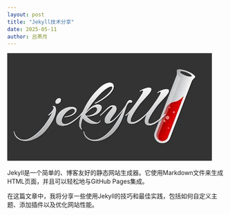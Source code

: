 ```yaml
---
layout: post
title: "Jekyll技术分享"
date: 2025-05-11
author: 吕茶月
---
```


![Jekyll Logo](/assets/images/jekyll-logo.jpg)

Jekyll是一个简单的、博客友好的静态网站生成器。它使用Markdown文件来生成HTML页面，并且可以轻松地与GitHub Pages集成。

在这篇文章中，我将分享一些使用Jekyll的技巧和最佳实践，包括如何自定义主题、添加插件以及优化网站性能。
